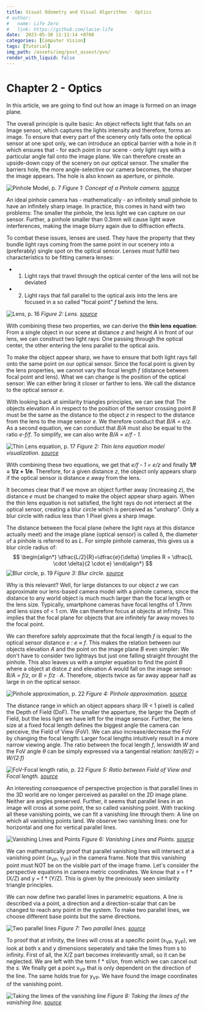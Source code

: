 ```yaml
---
title: Visual Odometry and Visual Algorithms - Optics
# author:
#   name: Life Zero
#   link: https://github.com/lacie-life
date:  2023-05-30 11:11:14 +0700
categories: [Computer Vision]
tags: [Tutorial]
img_path: /assets/img/post_assest/pvo/
render_with_liquid: false
---
```


# Chapter 2 - Optics

In this article, we are going to find out how an image is formed on an image plane. 


The overall principle is quite basic: An object reflects light that falls on an Image sensor, which captures the lights intensity and
therefore, forms an image. To ensure that every part of the scenery only falls onto the optical sensor at one spot only, we can introduce
an optical barrier with a hole in it which ensures that - for each point in our scene - only light rays with a particular 
angle fall onto the image plane.
We can therefore create an upside-down copy of the scenery on our optical sensor. The smaller the barriers hole, the more angle-selective
our camera becomes, the sharper the image appears. The hole is also known as aperture, or pinhole. 

![Pinhole Model, p. 7](https://github.com/joelbarmettlerUZH/PyVisualOdometry/raw/master/img/chapter_2/1_pinhole_camera.png)
*Figure 1: Concept of a Pinhole camera. [source](http://rpg.ifi.uzh.ch/docs/teaching/2019/01_introduction.pdf)*

An ideal pinhole camera has - mathematically - an infinitely small pinhole to have an infinitely sharp image. In practice, this comes in
hand with two problems: The smaller the pinhole, the less light we can capture on our sensor. Further, a pinhole smaller than 0.3mm will
cause light wave interferences, making the image blurry again due to diffraction effects. 


To combat these issues, lenses are used. They have the property that they bundle light rays coming from the same point in our scenery
into a (preferably) single spot on the optical sensor. Lenses must fulfill two characteristics to be fitting camera lenses:
- 1. Light rays that travel through the optical center of the lens will not be deviated
- 2. Light rays that fall parallel to the optical axis into the lens are focused in a so called "focal point" *f* behind the lens. 

![Lens, p. 16](https://github.com/lacie-life/lacie-life.github.io/blob/main/assets/img/post_assest/pvo/chapter_2/lense.png)
*Figure 2: Lens. [source](http://rpg.ifi.uzh.ch/docs/teaching/2019/01_introduction.pdf)*

With combining these two properties, we can derive the **thin lens equation**: From a single object in our scene at distance *z</t>* and height *A</t>*
in front of our lens, we can construct two light rays: One passing through the optical center, the other entering the lens parallel
to the optical axis. 


To make the object appear sharp, we have to ensure that both light rays fall onto the same point on our optical sensor. Since the
focal point is given by the lens properties, we cannot vary the focal length *f</t>* (distance between focal point and lens). What we 
can change is the position of the optical sensor: We can either bring it closer or farther to lens. We call the distance to the
optical sensor *e*. 


With looking back at similarity triangles principles, we can see that The objects elevation *A</t>* in respect to the position of the sensor crossing point *B</t>* must be the same as the distance to the object *z</t>* in respect to the distance from the lens to the image sensor *e</t>*. We therefore conduct that *B/A = e/z</t>*. 
As a second equation, we can conduct that *B/A</t>* must also be equal to the ratio *e-f/f</t>*. To simplify, we can also write
*B/A = e/f - 1*.

![Thin Lens equation, p. 17](https://github.com/lacie-life/lacie-life.github.io/blob/main/assets/img/post_assest/pvo/chapter_2/2_thin_lens_equation.png)
*Figure 2: Thin lens equation model visualization. [source](http://rpg.ifi.uzh.ch/docs/teaching/2019/01_introduction.pdf)*

With combining these two equations, we get that *e/f - 1 = e/z</t>* and finally **1/f = 1/z + 1/e**. Therefore, for a given
distance *z</t>*, the object only appears sharp if the optical sensor is distance *e</t>* away from the lens.


It becomes clear that if we move an object further away (increasing *z</t>*), the distance *e</t>* must be changed to make the object appear
sharp again. 
When the thin lens equation is not satisfied, the light rays do not intersect at the optical sensor, creating a blur circle which
is perceived as "unsharp". Only a blur circle with radius less than 1 Pixel gives a sharp image. 


The distance between the focal plane (where the light rays at this distance actually meet) and the image plane (optical sensor)
is called δ, the diameter of a pinhole is referred to as *L*. For simple pinhole cameras, this gives us a blur circle 
radius of:
$$
\begin{align*}
\dfrac{L/2}{R}=\dfrac{e}{\delta} \implies R = \dfrac{L \cdot \delta}{2 \cdot e} 
\end{align*}
$$
![Blur circle, p. 19](https://github.com/lacie-life/lacie-life.github.io/blob/main/assets/img/post_assest/pvo/chapter_2/3_blur_circle.png)
*Figure 3: Blur circle. [source](http://rpg.ifi.uzh.ch/docs/teaching/2019/01_introduction.pdf)*

Why is this relevant? Well, for large distances to our object *z* we can approximate our lens-based camera model with a pinhole camera,
since the distance to any world object is much much larger than the focal length or the lens size. Typically, smartphone cameras
have focal lengths of 1.7mm and lens sizes of < 1 cm. We can therefore focus at objects at infinity. This implies that the 
focal plane for objects that are infinitely far away moves to the focal point. 


We can therefore safely approximate that the focal length *f</t>* is equal to the optical sensor distance *e : e ≈ f</t>*. This makes the 
relation between our objects elevation *A</t>* and the point on the image plane *B</t>* even simpler: We don't have to consider two
lightrays but just one falling straight throught the pinhole. This also leaves us with a simpler equation to
find the point *B</t>* where a object at distce *z</t>* and elevation *A</t>* would fall on the image sensor: *B/A = f/z</t>*, or *B = f/z ∙ A</t>*. 
Therefore, objects twice as far away appear half as large in on the optical sensor. 

![Pinhole approximation, p. 22](https://github.com/lacie-life/lacie-life.github.io/blob/main/assets/img/post_assest/pvo/chapter_2/4_pinhole_approximation.png)
*Figure 4: Pinhole approximation. [source](http://rpg.ifi.uzh.ch/docs/teaching/2019/01_introduction.pdf)*

The distance range in which an object appears sharp (R < 1 pixel) is called the Depth of Field (DoF). The smaller the apperture, 
the larger the Depth of Field, but the less light we have left for the image sensor. 
Further, the lens size at a fixed focal length defines the biggest angle the camera can perceive, the Field of View (FoV). 
We can also increase/decrease the FoV by changing the focal length: Larger focal lengths intuitively result in a more narrow
viewing angle. The ratio between the focal length *f</t>*, lenswidth *W</t>* and the FoV angle *θ</t>* can be simply expressed via a tangential relation:
*tan(θ/2) = W/(2∙f)</t>*

![FoV-Focal length ratio, p. 22](https://github.com/lacie-life/lacie-life.github.io/blob/main/assets/img/post_assest/pvo/chapter_2/5_ration_fow_focal_length.png)
*Figure 5: Ratio between Field of View and Focal length. [source](http://rpg.ifi.uzh.ch/docs/teaching/2019/01_introduction.pdf)*

An interesting consequence of perspective projection is that parallel lines in the 3D world are no longer perceived as parallel on the 2D image
plane. Neither are angles preserved. Further, it seems that parallel lines in an image will cross at some point, the so called
vanishing point. With tracking all these vanishing points, we can fit a vanishing line through them: A line on which all vanishing
points land. We observe two vanishing lines: one for horizontal and one for vertical parallel lines. 


![Vanishing Lines and Points](https://github.com/lacie-life/lacie-life.github.io/blob/main/assets/img/post_assest/pvo/chapter_2/6_vanishing_points_and_lines.png)
*Figure 6: Vanishing Lines and Points. [source](http://rpg.ifi.uzh.ch/docs/teaching/2019/01_introduction.pdf)*

We can mathematically proof that parallel vanishing lines will intersect at a vanishing point (x<sub>VP</sub>, y<sub>VP</sub>) in the camera frame. Note that this vanishing point must NOT be on the visible part of the image frame. 
Let's consider the perspective equations in camera metric coordinates. We know that x = f * (X/Z) and y = f * (Y/Z). This is given by the previously seen similarity triangle principles. 

We can now define two parallel lines in parametric equations. A line is described via a point, a direction and a direction-scalar that can be changed to reach any point in the system. To make two parallel lines, we choose different base points but the same directions. 

![Two parallel lines](https://github.com/lacie-life/lacie-life.github.io/blob/main/assets/img/post_assest/pvo/chapter_2/parallel_lines.png)
*Figure 7: Two parallel lines. [source](http://rpg.ifi.uzh.ch/docs/teaching/2019/01_introduction.pdf)*

To proof that at infinity, the lines will cross at a specific point (x<sub>VP</sub>, y<sub>VP</sub>), we look at both x and y dimensions seperately and take the limes from s to infinity. 
First of all, the X/Z part becomes irrelevantly small, so it can be neglected. We are left with the term f * sl/sn, from which we can cancel out the *s*. We finally get a point x<sub>VP</sub> that is only dependent on the direction of the line. The same holds true for y<sub>VP</sub>. We have  found the image coordinates of the vanishing point. 

![Taking the limes of the vanishing line](https://github.com/lacie-life/lacie-life.github.io/blob/main/assets/img/post_assest/pvo/chapter_2/limes_of_vanishing_lines.png)
*Figure 8: Taking the limes of the vanishing line. [source](http://rpg.ifi.uzh.ch/docs/teaching/2019/01_introduction.pdf)*



